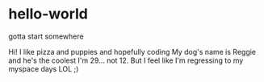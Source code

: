 # hello-world
gotta start somewhere

Hi! I like pizza and puppies and hopefully coding
My dog's name is Reggie and he's the coolest
I'm 29... not 12. But I feel like I'm regressing to my myspace days LOL ;) 
